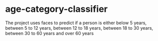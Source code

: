 # age-category-classifier
The project uses faces to predict if a person is either below 5 years, between 5 to 12 years, between 12 to 18 years, between 18 to 30 years, between 30 to 60 years and over 60 years 
